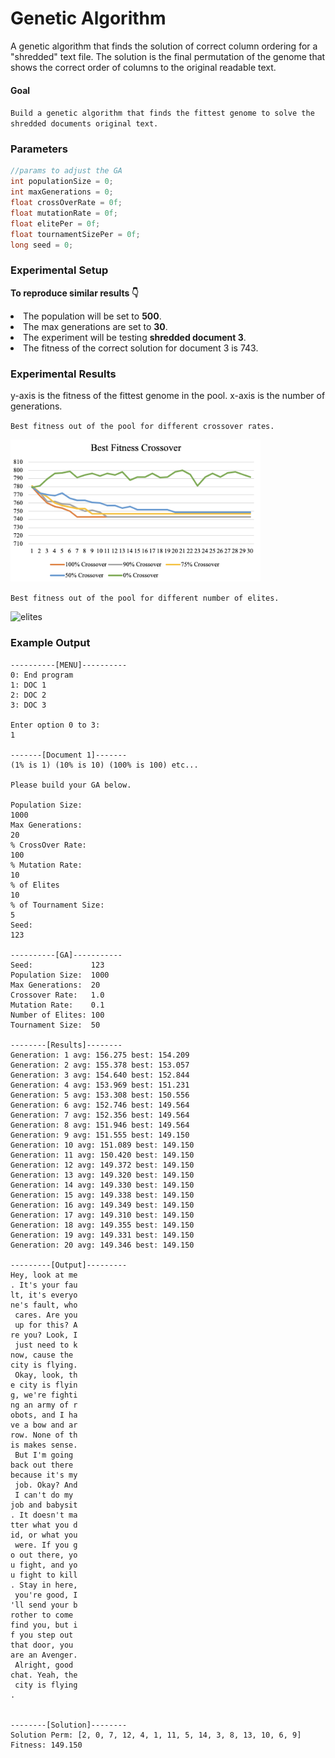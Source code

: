 # Genetic Algorithm
A genetic algorithm that finds the solution of correct column ordering for a "shredded" text file.
The solution is the final permutation of the genome that shows the correct order of columns to the original readable text.

#### Goal 
`Build a genetic algorithm that finds the fittest genome to solve the shredded documents original text.`

### Parameters
```java
//params to adjust the GA 
int populationSize = 0;
int maxGenerations = 0;
float crossOverRate = 0f;
float mutationRate = 0f;
float elitePer = 0f;
float tournamentSizePer = 0f;
long seed = 0;
```
### Experimental Setup
<strong>To reproduce similar results 👇</strong>
<li>The population will be set to <strong>500</strong>. 
<li>The max generations are set to <strong>30</strong>.
<li>The experiment will be testing <strong>shredded document 3</strong>. 
<li>The fitness of the correct solution for document 3 is 743.

### Experimental Results
y-axis is the fitness of the fittest genome in the pool.
x-axis is the number of generations.
 
`Best fitness out of the pool for different crossover rates.`

<img src="Assets/BestFitnessCrossover.png" alt="crossover" width="400"/>

`Best fitness out of the pool for different number of elites.`

<img src="Assets/BestFitnesElite.png" alt="elites" width="400"/>

### Example Output
```
----------[MENU]----------
0: End program
1: DOC 1
2: DOC 2
3: DOC 3

Enter option 0 to 3:
1

-------[Document 1]-------
(1% is 1) (10% is 10) (100% is 100) etc...

Please build your GA below.

Population Size: 
1000
Max Generations: 
20
% CrossOver Rate: 
100
% Mutation Rate: 
10
% of Elites
10
% of Tournament Size: 
5
Seed: 
123

----------[GA]-----------
Seed:             123
Population Size:  1000
Max Generations:  20
Crossover Rate:   1.0
Mutation Rate:    0.1
Number of Elites: 100
Tournament Size:  50

--------[Results]--------
Generation: 1 avg: 156.275 best: 154.209
Generation: 2 avg: 155.378 best: 153.057
Generation: 3 avg: 154.640 best: 152.844
Generation: 4 avg: 153.969 best: 151.231
Generation: 5 avg: 153.308 best: 150.556
Generation: 6 avg: 152.746 best: 149.564
Generation: 7 avg: 152.356 best: 149.564
Generation: 8 avg: 151.946 best: 149.564
Generation: 9 avg: 151.555 best: 149.150
Generation: 10 avg: 151.089 best: 149.150
Generation: 11 avg: 150.420 best: 149.150
Generation: 12 avg: 149.372 best: 149.150
Generation: 13 avg: 149.320 best: 149.150
Generation: 14 avg: 149.330 best: 149.150
Generation: 15 avg: 149.338 best: 149.150
Generation: 16 avg: 149.349 best: 149.150
Generation: 17 avg: 149.310 best: 149.150
Generation: 18 avg: 149.355 best: 149.150
Generation: 19 avg: 149.331 best: 149.150
Generation: 20 avg: 149.346 best: 149.150

---------[Output]---------
Hey, look at me
. It's your fau
lt, it's everyo
ne's fault, who
 cares. Are you
 up for this? A
re you? Look, I
 just need to k
now, cause the 
city is flying.
 Okay, look, th
e city is flyin
g, we're fighti
ng an army of r
obots, and I ha
ve a bow and ar
row. None of th
is makes sense.
 But I'm going 
back out there 
because it's my
 job. Okay? And
 I can't do my 
job and babysit
. It doesn't ma
tter what you d
id, or what you
 were. If you g
o out there, yo
u fight, and yo
u fight to kill
. Stay in here,
 you're good, I
'll send your b
rother to come 
find you, but i
f you step out 
that door, you 
are an Avenger.
 Alright, good 
chat. Yeah, the
 city is flying
.              


--------[Solution]--------
Solution Perm: [2, 0, 7, 12, 4, 1, 11, 5, 14, 3, 8, 13, 10, 6, 9]
Fitness: 149.150

```
